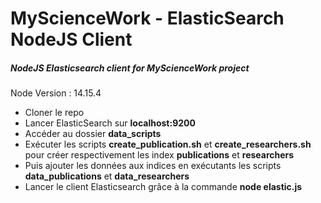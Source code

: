 # MyScienceWork - ElasticSearch NodeJS Client 

##### NodeJS Elasticsearch client for MyScienceWork project
Node Version : 14.15.4

* Cloner le repo
* Lancer ElasticSearch sur **localhost:9200**
* Accéder au dossier **data_scripts**
* Exécuter les scripts **create_publication.sh** et **create_researchers.sh** pour créer respectivement les index **publications** et **researchers**
* Puis ajouter les données aux indices en exécutants les scripts **data_publications** et **data_researchers**
* Lancer le client Elasticsearch grâce à la commande **node elastic.js**
